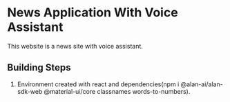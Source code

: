 # News Application With Voice Assistant

This website is a news site with voice assistant.

## Building Steps

1. Environment created with react and dependencies(npm i @alan-ai/alan-sdk-web @material-ui/core classnames words-to-numbers).